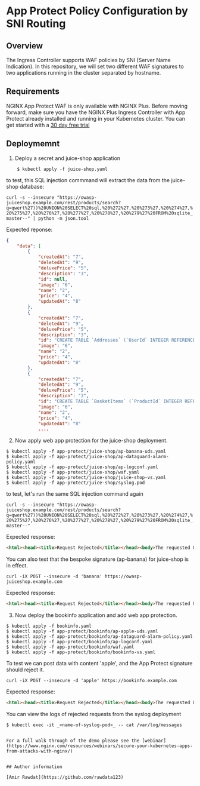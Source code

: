 # App Protect Policy Configuration by SNI Routing

## Overview

The Ingress Controller supports WAF policies by SNI (Server Name Indication).
In this repository, we will set two different WAF signatures to two applications running in the cluster separated by hostname.
  

## Requirements

NGINX App Protect WAF is only available with NGINX Plus. Before moving forward, make sure you have the NGINX Plus Ingress Controller with App Protect already installed and running in your Kubernetes cluster. You can get started with a [30 day free trial](https://www.nginx.com/free-trial-request-nginx-ingress-controller/)

## Deploymemnt 

1. Deploy a secret and juice-shop application

``` $ kubectl apply -f secret.yaml
    $ kubectl apply -f juice-shop.yaml
```

to test, this SQL injection commmand will extract the data from the juice-shop database:

```curl -s --insecure "https://owasp-juiceshop.example.com/rest/products/search?q=qwert%27))%20UNION%20SELECT%20sql,%20%272%27,%20%273%27,%20%274%27,%20%275%27,%20%276%27,%20%277%27,%20%278%27,%20%279%27%20FROM%20sqlite_master--" | python -m json.tool```

Expected reponse: 
```json
{
    "data": [
        {
            "createdAt": "7",
            "deletedAt": "9",
            "deluxePrice": "5",
            "description": "3",
            "id": null,
            "image": "6",
            "name": "2",
            "price": "4",
            "updatedAt": "8"
        },
        {
            "createdAt": "7",
            "deletedAt": "9",
            "deluxePrice": "5",
            "description": "3",
            "id": "CREATE TABLE `Addresses` (`UserId` INTEGER REFERENCES `Users` (`id`) ON DELETE NO ACTION ON UPDATE CASCADE, `id` INTEGER PRIMARY KEY AUTOINCREMENT, `fullName` VARCHAR(255), `mobileNum` INTEGER, `zipCode` VARCHAR(255), `streetAddress` VARCHAR(255), `city` VARCHAR(255), `state` VARCHAR(255), `country` VARCHAR(255), `createdAt` DATETIME NOT NULL, `updatedAt` DATETIME NOT NULL)",
            "image": "6",
            "name": "2",
            "price": "4",
            "updatedAt": "8"
        },
        {
            "createdAt": "7",
            "deletedAt": "9",
            "deluxePrice": "5",
            "description": "3",
            "id": "CREATE TABLE `BasketItems` (`ProductId` INTEGER REFERENCES `Products` (`id`) ON DELETE CASCADE ON UPDATE CASCADE, `BasketId` INTEGER REFERENCES `Baskets` (`id`) ON DELETE CASCADE ON UPDATE CASCADE, `id` INTEGER PRIMARY KEY AUTOINCREMENT, `quantity` INTEGER, `createdAt` DATETIME NOT NULL, `updatedAt` DATETIME NOT NULL, UNIQUE (`ProductId`, `BasketId`))",
            "image": "6",
            "name": "2",
            "price": "4",
            "updatedAt": "8"
            ....
```

2. Now apply web app protection for the juice-shop deployment. 

```
$ kubectl apply -f app-protect/juice-shop/ap-banana-uds.yaml
$ kubectl apply -f app-protect/juice-shop/ap-dataguard-alarm-policy.yaml
$ kubectl apply -f app-protect/juice-shop/ap-logconf.yaml
$ kubectl apply -f app-protect/juice-shop/waf.yaml
$ kubectl apply -f app-protect/juice-shop/juice-shop-vs.yaml
$ kubectl apply -f app-protect/juice-shop/syslog.pod
```

to test, let's run the same SQL injection command again

```curl -s --insecure "https://owasp-juiceshop.example.com/rest/products/search?q=qwert%27))%20UNION%20SELECT%20sql,%20%272%27,%20%273%27,%20%274%27,%20%275%27,%20%276%27,%20%277%27,%20%278%27,%20%279%27%20FROM%20sqlite_master--"```

Expected response:

```html
<html><head><title>Request Rejected</title></head><body>The requested URL was rejected. Please consult with your administrator.<br><br>Your support ID is: 17209185635870199087<br><br><a href='javascript:history.back();'>[Go Back]</a></body></html>
```

You can also test that the bespoke signature (ap-banana) for juice-shop is in effect.

```curl -iX POST --insecure -d 'banana' https://owasp-juiceshop.example.com```

Expected response:

```html
<html><head><title>Request Rejected</title></head><body>The requested URL was rejected. Please consult with your administrator.<br><br>Your support ID is: 3480987504780435337<br><br><a href='javascript:history.back();'>[Go Back]</a></body></html>
```

3. Now deploy the bookinfo application and add web app protection.

```
$ kubectl apply -f bookinfo.yaml
$ kubectl apply -f app-protect/bookinfo/ap-apple-uds.yaml
$ kubectl apply -f app-protect/bookinfo/ap-dataguard-alarm-policy.yaml
$ kubectl apply -f app-protect/bookinfo/ap-logconf.yaml
$ kubectl apply -f app-protect/bookinfo/waf.yaml
$ kubectl apply -f app-protect/bookinfo/bookinfo-vs.yaml
```

To test we can post data with content 'apple', and the App Protect signature should reject it.

```curl -iX POST --insecure -d 'apple' https://bookinfo.example.com```

Expected response: 

```html
<html><head><title>Request Rejected</title></head><body>The requested URL was rejected. Please consult with your administrator.<br><br>Your support ID is: 3480987504780423607<br><br><a href='javascript:history.back();'>[Go Back]</a></body></html>
``` 

You can view the logs of rejected requests from the syslog deployment

```
$ kubectl exec -it _<name-of-syslog-pod>_ -- cat /var/log/messages


For a full walk through of the demo please see the [webinar](https://www.nginx.com/resources/webinars/secure-your-kubernetes-apps-from-attacks-with-nginx/)


## Author information

[Amir Rawdat](https://github.com/rawdata123)
